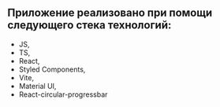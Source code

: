 ## Приложение реализовано при помощи следующего стека технологий:
- JS,
- TS,
- React,
- Styled Components,
- Vite,
- Material UI,
- React-circular-progressbar
